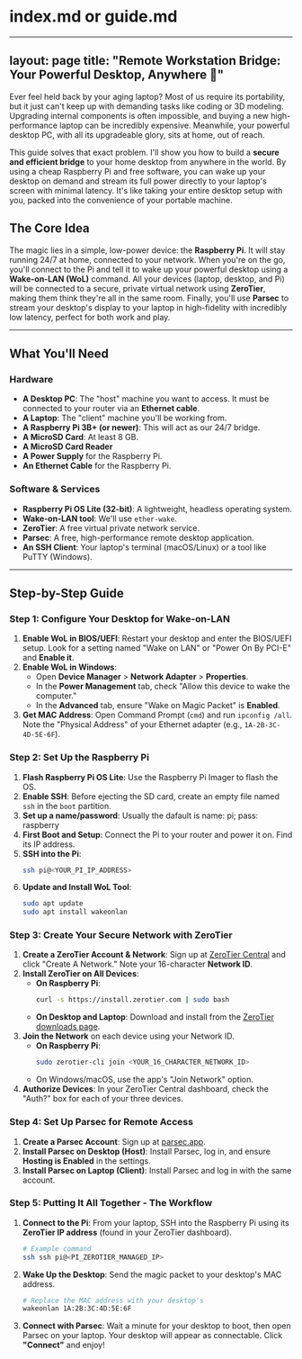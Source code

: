 # index.md or guide.md

---
layout: page
title: "Remote Workstation Bridge: Your Powerful Desktop, Anywhere 🚀"
---

Ever feel held back by your aging laptop? Most of us require its portability, but it just can't keep up with demanding tasks like coding or 3D modeling. Upgrading internal components is often impossible, and buying a new high-performance laptop can be incredibly expensive. Meanwhile, your powerful desktop PC, with all its upgradeable glory, sits at home, out of reach.

This guide solves that exact problem. I'll show you how to build a **secure and efficient bridge** to your home desktop from anywhere in the world. By using a cheap Raspberry Pi and free software, you can wake up your desktop on demand and stream its full power directly to your laptop's screen with minimal latency. It's like taking your entire desktop setup with you, packed into the convenience of your portable machine.

## The Core Idea

The magic lies in a simple, low-power device: the **Raspberry Pi**. It will stay running 24/7 at home, connected to your network. When you're on the go, you'll connect to the Pi and tell it to wake up your powerful desktop using a **Wake-on-LAN (WoL)** command. All your devices (laptop, desktop, and Pi) will be connected to a secure, private virtual network using **ZeroTier**, making them think they're all in the same room. Finally, you'll use **Parsec** to stream your desktop's display to your laptop in high-fidelity with incredibly low latency, perfect for both work and play.



***

## What You'll Need

### Hardware
* **A Desktop PC**: The "host" machine you want to access. It must be connected to your router via an **Ethernet cable**.
* **A Laptop**: The "client" machine you'll be working from.
* **A Raspberry Pi 3B+ (or newer)**: This will act as our 24/7 bridge.
* **A MicroSD Card**: At least 8 GB.
* **A MicroSD Card Reader**
* **A Power Supply** for the Raspberry Pi.
* **An Ethernet Cable** for the Raspberry Pi.

### Software & Services
* **Raspberry Pi OS Lite (32-bit)**: A lightweight, headless operating system.
* **Wake-on-LAN tool**: We'll use `ether-wake`.
* **ZeroTier**: A free virtual private network service.
* **Parsec**: A free, high-performance remote desktop application.
* **An SSH Client**: Your laptop's terminal (macOS/Linux) or a tool like PuTTY (Windows).

***

## Step-by-Step Guide

### Step 1: Configure Your Desktop for Wake-on-LAN

1.  **Enable WoL in BIOS/UEFI**: Restart your desktop and enter the BIOS/UEFI setup. Look for a setting named "Wake on LAN" or "Power On By PCI-E" and **Enable it**.
2.  **Enable WoL in Windows**:
    * Open **Device Manager** > **Network Adapter** > **Properties**.
    * In the **Power Management** tab, check "Allow this device to wake the computer."
    * In the **Advanced** tab, ensure "Wake on Magic Packet" is **Enabled**.
3.  **Get MAC Address**: Open Command Prompt (`cmd`) and run `ipconfig /all`. Note the "Physical Address" of your Ethernet adapter (e.g., `1A-2B-3C-4D-5E-6F`).

### Step 2: Set Up the Raspberry Pi

1.  **Flash Raspberry Pi OS Lite**: Use the Raspberry Pi Imager to flash the OS.
2.  **Enable SSH**: Before ejecting the SD card, create an empty file named `ssh` in the `boot` partition.
3.  **Set up a name/password**: Usually the dafault is name: pi; pass: raspberry 
4.  **First Boot and Setup**: Connect the Pi to your router and power it on. Find its IP address.
5.  **SSH into the Pi**:
    ```bash
    ssh pi@<YOUR_PI_IP_ADDRESS>
    ```
6.  **Update and Install WoL Tool**:
    ```bash
    sudo apt update
    sudo apt install wakeonlan
    ```

### Step 3: Create Your Secure Network with ZeroTier

1.  **Create a ZeroTier Account & Network**: Sign up at [ZeroTier Central](https://my.zerotier.com/) and click "Create A Network." Note your 16-character **Network ID**.
2.  **Install ZeroTier on All Devices**:
    * **On Raspberry Pi**:
        ```bash
        curl -s https://install.zerotier.com | sudo bash
        ```
    * **On Desktop and Laptop**: Download and install from the [ZeroTier downloads page](https://www.zerotier.com/download/).
3.  **Join the Network** on each device using your Network ID.
    * **On Raspberry Pi**:
        ```bash
        sudo zerotier-cli join <YOUR_16_CHARACTER_NETWORK_ID>
        ```
    * On Windows/macOS, use the app's "Join Network" option.
4.  **Authorize Devices**: In your ZeroTier Central dashboard, check the "Auth?" box for each of your three devices.

### Step 4: Set Up Parsec for Remote Access

1.  **Create a Parsec Account**: Sign up at [parsec.app](https://parsec.app/).
2.  **Install Parsec on Desktop (Host)**: Install Parsec, log in, and ensure **Hosting is Enabled** in the settings.
3.  **Install Parsec on Laptop (Client)**: Install Parsec and log in with the same account.

### Step 5: Putting It All Together - The Workflow

1.  **Connect to the Pi**: From your laptop, SSH into the Raspberry Pi using its **ZeroTier IP address** (found in your ZeroTier dashboard).
    ```bash
    # Example command
    ssh ssh pi@<PI_ZEROTIER_MANAGED_IP>
    ```
2.  **Wake Up the Desktop**: Send the magic packet to your desktop's MAC address.
    ```bash
    # Replace the MAC address with your desktop's
    wakeonlan 1A:2B:3C:4D:5E:6F
    ```
3.  **Connect with Parsec**: Wait a minute for your desktop to boot, then open Parsec on your laptop. Your desktop will appear as connectable. Click **"Connect"** and enjoy!
